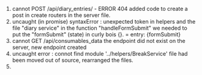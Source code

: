 1. cannot POST /api/diary_entries/ - ERROR 404
 added code to create a post in create routers in the server file.
2. uncaught (in promise) syntaxError : unexpected token
 in helpers and the file "diary service" in the function "handleFormSubmit" we needed to put the "formSubmit" (state) in curly bois {}. = entry: {formSubmit}
3. cannot GET /api/consumables_data
 the endpoint did not exist on the server, new endpoint created
4. uncaught error : connot find module '../helpers/BreakService'
 file had been moved out of source, rearranged the files.
5. 